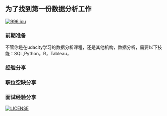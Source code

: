 
## 为了找到第一份数据分析工作
[![996.icu](https://img.shields.io/badge/link-996.icu-red.svg)](https://996.icu)
### 前期准备
不管你是在udacity学习的数据分析课程，还是其他机构，数据分析，需要以下技能：SQL,Python，R，Tableau，

### 经验分享

### 职位空缺分享

### 面试经验分享
[![LICENSE](https://img.shields.io/badge/license-Anti%20996-blue.svg)](https://github.com/996icu/996.ICU/blob/master/LICENSE)
